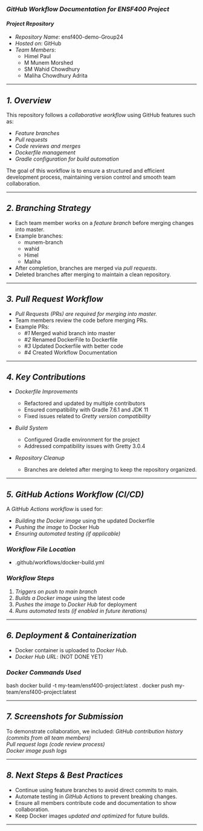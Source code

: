 ### *GitHub Workflow Documentation for ENSF400 Project*

#### *Project Repository*  
- *Repository Name*: ensf400-demo-Group24  
- *Hosted on*: GitHub  
- *Team Members*:  
  - Himel Paul  
  - M Munem Morshed
  - SM Wahid Chowdhury
  - Maliha Chowdhury Adrita
 
---

## *1. Overview*
This repository follows a *collaborative workflow* using GitHub features such as:
- *Feature branches*
- *Pull requests*
- *Code reviews and merges*
- *Dockerfile management*
- *Gradle configuration for build automation*

The goal of this workflow is to ensure a structured and efficient development process, maintaining version control and smooth team collaboration.

---

## *2. Branching Strategy*
- Each team member works on a *feature branch* before merging changes into master.
- Example branches:
  - munem-branch
  - wahid
  - Himel
  - Maliha
- After completion, branches are merged via *pull requests*.
- Deleted branches after merging to maintain a clean repository.

---

## *3. Pull Request Workflow*
- *Pull Requests (PRs) are required for merging into master.*
- Team members review the code before merging PRs.
- Example PRs:
  - *#1* Merged wahid branch into master
  - *#2* Renamed DockerFile to Dockerfile
  - *#3* Updated Dockerfile with better code
  - *#4* Created Workflow Documentation

---

## *4. Key Contributions*
- *Dockerfile Improvements*
  - Refactored and updated by multiple contributors 
  - Ensured compatibility with Gradle 7.6.1 and JDK 11
  - Fixed issues related to *Gretty version compatibility*

- *Build System*
  - Configured Gradle environment for the project
  - Addressed compatibility issues with Gretty 3.0.4

- *Repository Cleanup*
  - Branches are deleted after merging to keep the repository organized.

---

## *5. GitHub Actions Workflow (CI/CD)*
A *GitHub Actions workflow* is used for:
- *Building the Docker image* using the updated Dockerfile
- *Pushing the image* to Docker Hub
- *Ensuring automated testing (if applicable)*

### *Workflow File Location*
- .github/workflows/docker-build.yml

### *Workflow Steps*
1. *Triggers on push to main branch*  
2. *Builds a Docker image* using the latest code  
3. *Pushes the image* to *Docker Hub* for deployment  
4. *Runs automated tests (if enabled in future iterations)*  

---

## *6. Deployment & Containerization*
- Docker container is uploaded to *Docker Hub*.
- *Docker Hub URL*: (NOT DONE YET)

### *Docker Commands Used*
bash
docker build -t my-team/ensf400-project:latest .
docker push my-team/ensf400-project:latest


---

## *7. Screenshots for Submission*
To demonstrate collaboration, we included:
 *GitHub contribution history (commits from all team members)*  
 *Pull request logs (code review process)*  
 *Docker image push logs*  

---

## *8. Next Steps & Best Practices*
- Continue using feature branches to avoid direct commits to main.
- Automate testing in *GitHub Actions* to prevent breaking changes.
- Ensure all members contribute code and documentation to show collaboration.
- Keep Docker images *updated and optimized* for future builds.

---

